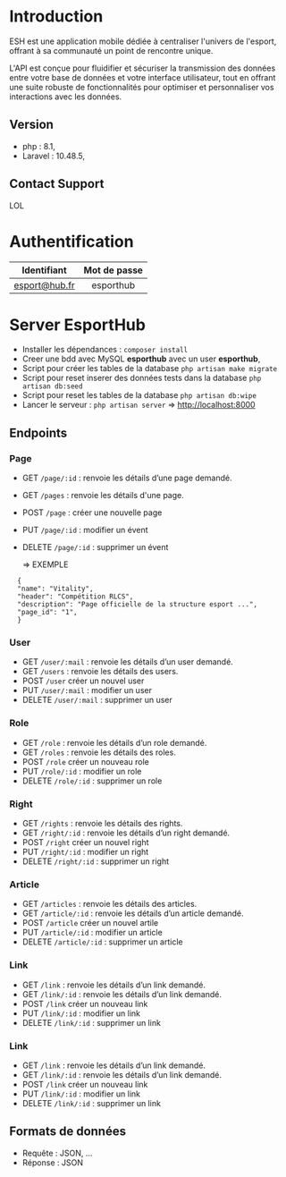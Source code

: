 # Introduction

ESH est une application mobile dédiée à centraliser l'univers de l'esport, offrant à sa communauté un point de rencontre unique.

L'API est conçue pour fluidifier et sécuriser la transmission des données entre votre base de données et votre interface utilisateur, tout en offrant une suite robuste de fonctionnalités pour optimiser et personnaliser vos interactions avec les données.

## Version

-   php : 8.1,
-   Laravel : 10.48.5,

## Contact Support

LOL

# Authentification

|  Identifiant  | Mot de passe |
| :-----------: | :----------: |
| esport@hub.fr |  esporthub   |

# Server EsportHub

-   Installer les dépendances : `composer install`
-   Creer une bdd avec MySQL **esporthub** avec un user **esporthub**,
-   Script pour créer les tables de la database `php artisan make migrate`
-   Script pour reset inserer des données tests dans la database `php artisan db:seed`
-   Script pour reset les tables de la database `php artisan db:wipe`
-   Lancer le serveur : `php artisan server` => <http://localhost:8000>

## Endpoints

### Page

-   GET `/page/:id` : renvoie les détails d’une page demandé.
-   GET `/pages` : renvoie les détails d'une page.
-   POST `/page` : créer une nouvelle page
-   PUT `/page/:id` : modifier un évent
-   DELETE `/page/:id` : supprimer un évent

    => EXEMPLE

```
  {
  "name": "Vitality",
  "header": "Compétition RLCS",
  "description": "Page officielle de la structure esport ...",
  "page_id": "1",
  }
```

### User

-   GET `/user/:mail` : renvoie les détails d’un user demandé.
-   GET `/users` : renvoie les détails des users.
-   POST `/user` créer un nouvel user
-   PUT `/user/:mail` : modifier un user
-   DELETE `/user/:mail` : supprimer un user

### Role

-   GET `/role` : renvoie les détails d’un role demandé.
-   GET `/roles` : renvoie les détails des roles.
-   POST `/role` créer un nouveau role
-   PUT `/role/:id` : modifier un role
-   DELETE `/role/:id` : supprimer un role

### Right

-   GET `/rights` : renvoie les détails des rights.
-   GET `/right/:id` : renvoie les détails d’un right demandé.
-   POST `/right` créer un nouvel right
-   PUT `/right/:id` : modifier un right
-   DELETE `/right/:id` : supprimer un right

### Article

-   GET `/articles` : renvoie les détails des articles.
-   GET `/article/:id` : renvoie les détails d’un article demandé.
-   POST `/article` créer un nouvel artile
-   PUT `/article/:id` : modifier un article
-   DELETE `/article/:id` : supprimer un article

### Link

-   GET `/link` : renvoie les détails d’un link demandé.
-   GET `/link/:id` : renvoie les détails d’un link demandé.
-   POST `/link` créer un nouveau link
-   PUT `/link/:id` : modifier un link
-   DELETE `/link/:id` : supprimer un link

### Link

-   GET `/link` : renvoie les détails d’un link demandé.
-   GET `/link/:id` : renvoie les détails d’un link demandé.
-   POST `/link` créer un nouveau link
-   PUT `/link/:id` : modifier un link
-   DELETE `/link/:id` : supprimer un link

## Formats de données

-   Requête : JSON, ...
-   Réponse : JSON
